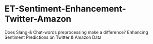 # ET-Sentiment-Enhancement-Twitter-Amazon
Does Slang-&amp; Chat-words preprocessing make a difference? Enhancing Sentiment Predictions on Twitter &amp; Amazon Data
